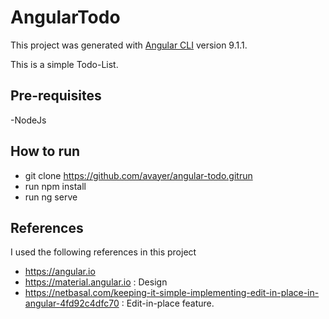 # AngularTodo

This project was generated with [Angular CLI](https://github.com/angular/angular-cli) version 9.1.1.

This is a simple Todo-List.

## Pre-requisites

-NodeJs

## How to run

- git clone https://github.com/avayer/angular-todo.gitrun
- run npm install 
- run ng serve

## References

I used the following references in this project
  - https://angular.io
  - https://material.angular.io : Design
  - https://netbasal.com/keeping-it-simple-implementing-edit-in-place-in-angular-4fd92c4dfc70 : Edit-in-place feature.
